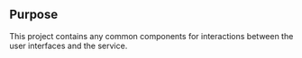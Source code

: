 ## Purpose
This project contains any common components for interactions between the user interfaces and the service.